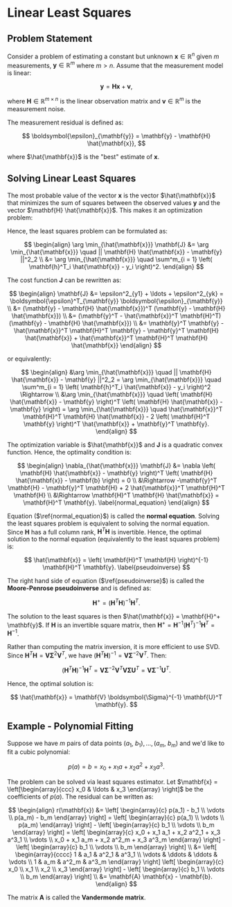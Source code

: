 # Linear Least Squares

## Problem Statement

Consider a problem of estimating a constant but unknown $\mathbf{x} \in \mathbb{R}^n$ given $m$ measurements, $\mathbf{y} \in \mathbb{R}^m$ where $m > n$. Assume that the measurement model is linear:

$$
\mathbf{y} = \mathbf{H} \mathbf{x} + \boldsymbol{v} \label{least_squares_main},
$$

where $\mathbf{H} \in \mathbb{R}^{m \times n}$ is the linear observation matrix and $\boldsymbol{v} \in \mathbb{R}^m$ is the measurement noise.

The measurement residual is defined as:

$$
\boldsymbol{\epsilon}_{\mathbf{y}} = \mathbf{y} - \mathbf{H} \hat{\mathbf{x}},
$$

where $\hat{\mathbf{x}}$ is the "best" estimate of $\mathbf{x}$.

## Solving Linear Least Squares

The most probable value of the vector $\mathbf{x}$ is the vector $\hat{\mathbf{x}}$ that minimizes the sum of squares
between the observed values $\mathbf{y}$ and the vector $\mathbf{H} \hat{\mathbf{x}}$. This makes it an optimization problem:

Hence, the least squares problem can be formulated as:

$$
\begin{align}
\arg \min_{\hat{\mathbf{x}}} \mathbf{J} &= \arg \min_{\hat{\mathbf{x}}} \quad || \mathbf{H} \hat{\mathbf{x}} - \mathbf{y} ||^2_2 \\
&= \arg \min_{\hat{\mathbf{x}}} \quad \sum^m_{i = 1} \left( \mathbf{h}^T_i \hat{\mathbf{x}} - y_i \right)^2.
\end{align}
$$

The cost function $\mathbf{J}$ can be rewritten as:

$$
\begin{align}
\mathbf{J} &= \epsilon^2_{y1} + \ldots + \epsilon^2_{yk} = \boldsymbol{\epsilon}^T_{\mathbf{y}} \boldsymbol{\epsilon}_{\mathbf{y}} \\
&= (\mathbf{y} - \mathbf{H} \hat{\mathbf{x}})^T (\mathbf{y} - \mathbf{H} \hat{\mathbf{x}}) \\
&= (\mathbf{y}^T - \hat{\mathbf{x}}^T \mathbf{H}^T) (\mathbf{y} - \mathbf{H} \hat{\mathbf{x}}) \\ 
&= \mathbf{y}^T \mathbf{y} - \hat{\mathbf{x}}^T \mathbf{H}^T \mathbf{y} - \mathbf{y}^T \mathbf{H} \hat{\mathbf{x}} + \hat{\mathbf{x}}^T \mathbf{H}^T \mathbf{H} \hat{\mathbf{x}}
\end{align}
$$

or equivalently:

$$
\begin{align}
&\arg \min_{\hat{\mathbf{x}}} \quad || \mathbf{H} \hat{\mathbf{x}} - \mathbf{y} ||^2_2 = \arg \min_{\hat{\mathbf{x}}} \quad \sum^m_{i = 1} \left( \mathbf{h}^T_i \hat{\mathbf{x}} - y_i \right)^2 \Rightarrow \\
&\arg \min_{\hat{\mathbf{x}}} \quad \left( \mathbf{H} \hat{\mathbf{x}} - \mathbf{y} \right)^T \left( \mathbf{H} \hat{\mathbf{x}} - \mathbf{y} \right) = \arg \min_{\hat{\mathbf{x}}} \quad \hat{\mathbf{x}}^T \mathbf{H}^T \mathbf{H} \hat{\mathbf{x}} - 2 \left( \mathbf{H}^T \mathbf{y} \right)^T \hat{\mathbf{x}} + \mathbf{y}^T \mathbf{y}.
\end{align}
$$

The optimization variable is $\hat{\mathbf{x}}$ and $\mathbf{J}$ is a quadratic convex function. Hence, the optimality condition is:

$$
\begin{align}
\nabla_{\hat{\mathbf{x}}} \mathbf{J} &= 
\nabla \left( \mathbf{H} \hat{\mathbf{x}} - \mathbf{y} \right)^T \left( \mathbf{H} \hat{\mathbf{x}} - \mathbf{b} \right) = 0 \\
&\Rightarrow -\mathbf{y}^T \mathbf{H} - \mathbf{y}^T \mathbf{H} + 2 \hat{\mathbf{x}}^T \mathbf{H}^T \mathbf{H} \\
&\Rightarrow \mathbf{H}^T \mathbf{H} \hat{\mathbf{x}} = \mathbf{H}^T \mathbf{y}. \label{normal_equation}
\end{align}
$$

Equation ($\ref{normal_equation}$) is called the **normal equation**. Solving the least squares problem is equivalent to solving the normal equation. Since $\mathbf{H}$ has a full column rank, $\mathbf{H}^T \mathbf{H}$ is invertible. Hence, the optimal solution to the normal equation (equivalently to the least squares problem) is:

$$
\hat{\mathbf{x}} = \left( \mathbf{H}^T \mathbf{H} \right)^{-1} \mathbf{H}^T \mathbf{y}. \label{pseudoinverse}
$$

The right hand side of equation ($\ref{pseudoinverse}$) is called the **Moore-Penrose pseudoinverse** and is defined as:

$$
\mathbf{H}^{+} = \left( \mathbf{H}^T \mathbf{H} \right)^{-1} \mathbf{H}^T.
$$

The solution to the least squares is then $\hat{\mathbf{x}} = \mathbf{H}^+ \mathbf{y}$. If $\mathbf{H}$ is an invertible square matrix, then $\mathbf{H}^+ = \mathbf{H}^{-1} \left( \mathbf{H}^T \right)^{-1} \mathbf{H}^T = \mathbf{H}^{-1}$.

Rather than computing the matrix inversion, it is more efficient to use SVD. Since $\mathbf{H}^T \mathbf{H} = \mathbf{V} \boldsymbol{\Sigma}^2 \mathbf{V}^T$, we have $\left ( \mathbf{H}^T \mathbf{H} \right)^{-1} = \mathbf{V} \boldsymbol{\Sigma}^{-2} \mathbf{V}^T$. Then:

$$
\left( \mathbf{H}^T \mathbf{H} \right)^{-1} \mathbf{H}^T = 
\mathbf{V} \boldsymbol{\Sigma}^{-2} \mathbf{V}^T \mathbf{V} \boldsymbol{\Sigma} \mathbf{U}^T =
\mathbf{V} \boldsymbol{\Sigma}^{-1} \mathbf{U}^T.
$$

Hence, the optimal solution is:

$$
\hat{\mathbf{x}} = \mathbf{V} \boldsymbol{\Sigma}^{-1} \mathbf{U}^T \mathbf{y}.
$$

## Example - Polynomial Fitting

Suppose we have $m$ pairs of data points $(a_1, \ b_1), \ldots, (a_m, \ b_m)$ and we'd like to fit a cubic polynomial:

$$
p(a) = b = x_0 + x_1 a + x_2 a^2 + x_3 a^3.
$$

The problem can be solved via least squares estimator. Let $\mathbf{x} = \left[\begin{array}{ccc} x_0 & \ldots & x_3 \end{array} \right]$ be the coefficients of $p(a)$. The residual can be written as:

$$
\begin{align}
r(\mathbf{x}) &= 
\left[
\begin{array}{c}
p(a_1) - b_1 \\
\vdots \\
p(a_m) - b_m
\end{array}
\right] = 
\left[
\begin{array}{c}
p(a_1) \\
\vdots \\
p(a_m)
\end{array}
\right] - 
\left[
\begin{array}{c}
b_1 \\
\vdots \\
b_m
\end{array}
\right] = 
\left[
\begin{array}{c}
x_0 + x_1 a_1 + x_2 a^2_1 + x_3 a^3_1 \\
\vdots \\
x_0 + x_1 a_m + x_2 a^2_m + x_3 a^3_m
\end{array}
\right] - 
\left[
\begin{array}{c}
b_1 \\
\vdots \\
b_m
\end{array}
\right] \\ 
&= 
\left[
\begin{array}{cccc}
1 & a_1 & a^2_1 & a^3_1 \\
\vdots & \ddots & \ddots & \vdots \\
1 & a_m & a^2_m & a^3_m
\end{array}
\right]
\left[
\begin{array}{c}
x_0 \\
x_1 \\
x_2 \\
x_3
\end{array}
\right] - 
\left[
\begin{array}{c}
b_1 \\
\vdots \\
b_m
\end{array}
\right] \\
&= \mathbf{A} \mathbf{x} - \mathbf{b}.
\end{align}
$$

The matrix $\mathbf{A}$ is called the **Vandermonde matrix**.